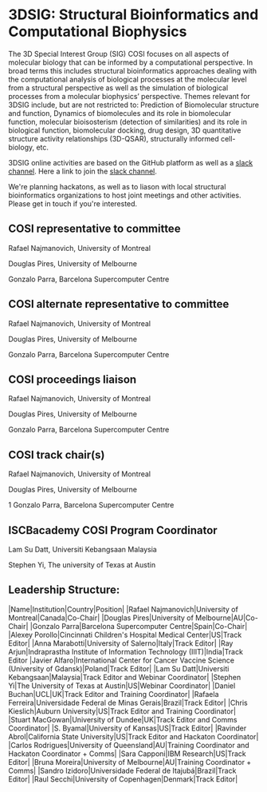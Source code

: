 # 3DSIG: Structural Bioinformatics and Computational Biophysics

 
The 3D Special Interest Group (SIG) COSI focuses on all aspects of molecular biology that can be informed by a computational perspective. In broad terms this includes structural bioinformatics approaches dealing with the computational analysis of biological processes at the molecular level from a structural perspective as well as the simulation of biological processes from a molecular biophysics’ perspective. Themes relevant for 3DSIG include, but are not restricted to: Prediction of Biomolecular structure and function, Dynamics of biomolecules and its role in biomolecular function, molecular bioisosterism (detection of similarities) and its role in biological function, biomolecular docking, drug design, 3D quantitative structure activity relationships (3D-QSAR), structurally informed cell-biology, etc. 

3DSIG online activities are based on the GitHub platform as well as a [slack channel](http://3dsig-cosi.slack.com). Here a link to join the [slack channel](https://join.slack.com/t/3dsig-cosi/shared_invite/zt-1q2z06kom-Ej9pSPoesBDhnIhz1lH5wA).
 
We're planning hackatons, as well as to liason with local structural bioinformatics organizations to host joint meetings and other activities. Please get in touch if you're interested.

## COSI representative to committee

Rafael Najmanovich, University of Montreal

Douglas Pires, University of Melbourne

Gonzalo Parra, Barcelona Supercomputer Centre
 
## COSI alternate representative to committee

Rafael Najmanovich, University of Montreal

Douglas Pires, University of Melbourne

Gonzalo Parra, Barcelona Supercomputer Centre

## COSI proceedings liaison

Rafael Najmanovich, University of Montreal

Douglas Pires, University of Melbourne

Gonzalo Parra, Barcelona Supercomputer Centre

## COSI track chair(s)

Rafael Najmanovich, University of Montreal

Douglas Pires, University of Melbourne

1 Gonzalo Parra, Barcelona Supercomputer Centre

## ISCBacademy COSI Program Coordinator

Lam Su Datt, Universiti Kebangsaan Malaysia

Stephen Yi, The university of Texas at Austin
 
## Leadership Structure:

|Name|Institution|Country|Position|
|Rafael Najmanovich|University of Montreal|Canada|Co-Chair|
|Douglas Pires|University of Melbourne|AU|Co-Chair|
|Gonzalo Parra|Barcelona Supercomputer Centre|Spain|Co-Chair|
|Alexey Porollo|Cincinnati Children's Hospital Medical Center|US|Track Editor|
|Anna Marabotti|University of Salerno|Italy|Track Editor|
|Ray Arjun|Indraprastha Institute of Information Technology (IIIT)|India|Track Editor
|Javier Alfaro|International Center for Cancer Vaccine Science (University of Gdansk)|Poland|Track Editor|
|Lam Su Datt|Universiti Kebangsaan|Malaysia|Track Editor and Webinar Coordinator|
|Stephen Yi|The University of Texas at Austin|US|Webinar Coordinator|
|Daniel Buchan|UCL|UK|Track Editor and Training Coordinator|
|Rafaela Ferreira|Universidade Federal de Minas Gerais|Brazil|Track Editor|
|Chris Kieslich|Auburn University|US|Track Editor and Training Coordinator|
|Stuart MacGowan|University of Dundee|UK|Track Editor and Comms Coordinator|
|S. Byamal|University of Kansas|US|Track Editor|
|Ravinder Abrol|California State University|US|Track Editor and Hackaton Coordinator|
|Carlos Rodrigues|University of Queensland|AU|Training Coordinator and Hackaton Coordinator + Comms|
|Sara Capponi|IBM Research|US|Track Editor|
|Bruna Moreira|University of Melbourne|AU|Training Coordinator + Comms|
|Sandro Izidoro|Universidade Federal de Itajubá|Brazil|Track Editor|
|Raul Secchi|University of Copenhagen|Denmark|Track Editor|
